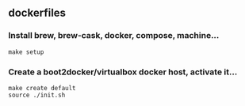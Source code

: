 ## dockerfiles

### Install brew, brew-cask, docker, compose, machine...

```Shell
make setup
```

### Create a boot2docker/virtualbox docker host, activate it...

```Shell
make create default
source ./init.sh
```
